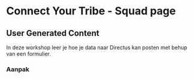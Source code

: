 
# Connect Your Tribe - Squad page

## User Generated Content
In deze workshop leer je hoe je data naar Directus kan posten met behup van een formulier.

### Aanpak

<!--
Volgende technische stap die ik studenten wil leren: iets met query parameters voor GET requests. 

**Volgende week dan forms, POST en de parallel naar query params voor POST requests.**

Kunnen we morgen oefenen met de query parameters/filters van Directus zelf (wat opdrachten aan de hand van de documentatie van Directus), 

en dan woensdag oefenen met query params in hun eigen routes toevoegen en gebruiken?

-->

<!-- Kill Your darlings (vervolg van vrijdag)


## Kill Your Darlings (Ouch!)  
Itereren betekent het herhalen en verbeteren van een ontwerp of product op basis van feedback en nieuwe inzichten. Dit zorgt ervoor dat je stap voor stap tot een beter resultaat komt. In de development lifecycle is iteratie essentieel: het zorgt voor een continue cyclus van ontwerpen, ontwikkelen, testen en verbeteren, wat leidt tot een gebruiksvriendelijker en beter functionerend eindproduct.  

Afgelopen week (zie workshop [Squadpage](https://github.com/fdnd-task/connect-your-tribe-squad-page/blob/main/docs/squad-page-ontwerpen.md)) hebben jullie hier al mee geoefend. Jullie hebben zes ideeën geschetst voor de squadpage en één daarvan verder uitgewerkt in code. Vandaag maken jullie opnieuw een iteratie, dit keer binnen het team.  


### Maak één ontwerp
Kies samen één ontwerp en werk dit verder uit. Maak eerst een grove schets en werk dit later eventueel uit in een hi-fi schets of in Figma. De komende week gaan jullie verder met dit nieuwe ontwerp. In de workshop van maandag 24 februari (na de voorjaarsvakantie) gaan we verder werken vanaf dit ontwerp.  


⚠️ WARNING: Het kan pijnlijk zijn om los te laten waar je aan hebt gewerkt, maar trust the process. Door itereren wordt het werk beter!  

Ook de foto van 'u bent nu hier' aanpassen en hier plaatsen, maar dan het pijltje een stapje verder plaatsen
-->

